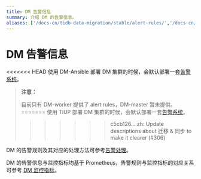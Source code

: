 ```yaml
---
title: DM 告警信息
summary: 介绍 DM 的告警信息。
aliases: ['/docs-cn/tidb-data-migration/stable/alert-rules/','/docs-cn/tidb-data-migration/v1.0/alert-rules/']
---
```


# DM 告警信息

<<<<<<< HEAD
使用 DM-Ansible 部署 DM 集群的时候，会默认部署一套[告警系统](replicate-data-using-dm.md#第-7-步监控任务与查看日志)。

> **注意：**
>
> 目前只有 DM-worker 提供了 alert rules，DM-master 暂未提供。
=======
使用 TiUP 部署 DM 集群的时候，会默认部署一套[告警系统](migrate-data-using-dm.md#第-8-步监控任务与查看日志)。
>>>>>>> c5cb126... zh: Update descriptions about 迁移 & 同步 to make it clearer (#306)

DM 的告警规则及其对应的处理方法可参考[告警处理](handle-alerts.md)。

DM 的告警信息与监控指标均基于 Prometheus，告警规则与监控指标的对应关系可参考 [DM 监控指标](monitor-a-dm-cluster.md)。
